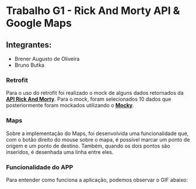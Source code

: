 # Trabalho G1 - Rick And Morty API & Google Maps

## Integrantes:
- Brener Augusto de Oliveira
- Bruno Butka

### Retrofit
Para o uso do retrofit foi realizado o mock de alguns dados retornados da [<b>API Rick And Morty</b>](https://rickandmortyapi.com/). Para o mock, foram selecionados 10 dados que posteriormente foram mockados utilizando o [<b>Mocky</b>](https://designer.mocky.io/).

### Maps
Sobre a implementação do Maps, foi desenvolvida uma funcionalidade que, com o botão direito do mouse sobre o mapa, é possível marcar um ponto de origem e um ponto de destino. Também, quando os dois pontos são inseridos, é desenhada uma linha entre eles.

### Funcionalidade do APP
Para entender como funciona a aplicação, podemos observar o GIF abaixo:
